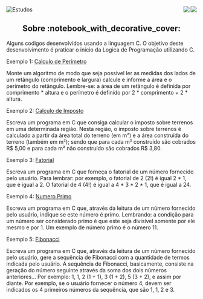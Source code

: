 <img alt="Estudos" src="https://user-images.githubusercontent.com/46610114/118693618-9a594b80-b7e1-11eb-826b-a06c125022c9.png" />

<a href="https://badges.pufler.dev">
<img align="right" src="https://badges.pufler.dev/visits/vitorlmello/estudos">
</a> <a href="https://opensource.org/licenses/MIT">
<img align="right" src="https://img.shields.io/npm/l/express">
</a>

<br/>

<h2 align="center">  
  Sobre :notebook_with_decorative_cover:
</h2>

Alguns codigos desenvolvidos usando a linguagem C. O objetivo deste desenvolvimento é praticar o inicio da Logica de Programação utilizando C.

Exemplo 1: [Calculo de Perímetro](https://github.com/vitorlmello/estudos/blob/main/C/Exercicio%201%20-%20Calculo%20de%20Area/CalculoPerimetro.c) 

Monte um algoritmo de modo que seja possível ler as medidas dos lados de um retângulo (comprimento e largura) calcule e informe a área e o perímetro do retângulo. Lembre-se: a área de um retângulo é definida por comprimento * altura e o perímetro é definido por 2 * comprimento + 2 * altura.

Exemplo 2: [Calculo de Imposto](https://github.com/vitorlmello/estudos/blob/main/C/Exercicio%202%20-%20Calculo%20de%20Imposto/CalculoImposto.c) 

 Escreva um programa em C que consiga calcular o imposto sobre terrenos em uma determinada região. Nesta região, o imposto sobre terrenos é calculado a partir da área total do terreno (em m²) e a área construída do terreno (também em m²); sendo que para cada m² construído são cobrados R$ 5,00 e para cada m² não construído são cobrados R$ 3,80.

Exemplo 3: [Fatorial](https://github.com/vitorlmello/estudos/blob/main/C/Exercicio%203%20-%20Fatorial/CalculoFatorial.c)

 Escreva um programa em C que forneça o fatorial de um número fornecido pelo usuário. Para lembrar: por exemplo, o fatorial de 2 (2!) é igual 2 * 1, que é igual a 2. O fatorial de 4 (4!) é igual a 4 * 3 * 2 * 1, que é igual a 24.

Exemplo 4: [Numero Primo](https://github.com/vitorlmello/estudos/blob/main/C/Exercicio%204%20-%20Numero%20Primo/ValidacaoNumPrimo.c)

 Escreva um programa em C que, através da leitura de um número fornecido pelo usuário, indique se este número é primo. Lembrando: a condição para um número ser considerado primo é que este seja divisível somente por ele mesmo e por 1. Um exemplo de número primo é o número 11.

Exemplo 5: [Fibonacci](https://github.com/vitorlmello/estudos/blob/main/C/Exercicio%205%20-%20Fibonacci/CalculoFibonacci.c)

 Escreva um programa em C que, através da leitura de um número fornecido pelo usuário, gere a sequência de Fibonacci com a quantidade de termos indicada pelo usuário. A sequência de Fibonacci, basicamente, consiste na geração do número seguinte através da soma dos dois números anteriores... Por exemplo: 1, 1, 2 (1 + 1), 3 (1 + 2), 5 (3 + 2), e assim por diante. Por exemplo, se o usuário fornecer o número 4, devem ser indicados os 4 primeiros números da sequência, que são 1, 1, 2 e 3.
